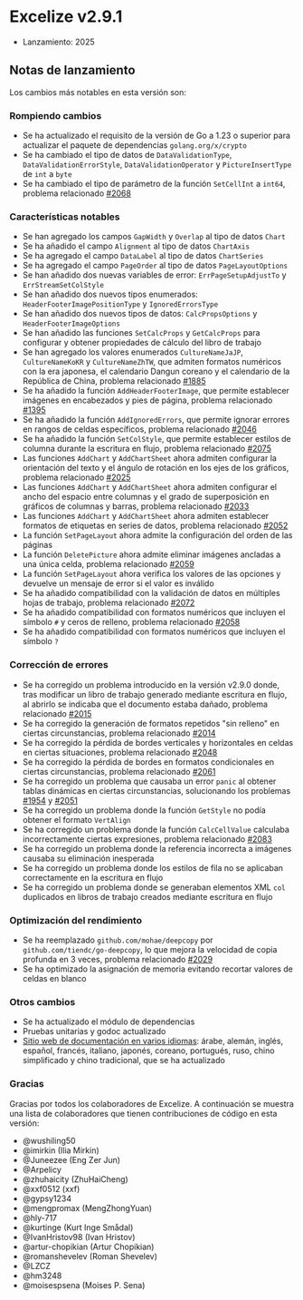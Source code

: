 # Excelize v2.9.1

* Lanzamiento: 2025

## Notas de lanzamiento

Los cambios más notables en esta versión son:

### Rompiendo cambios

* Se ha actualizado el requisito de la versión de Go a 1.23 o superior para actualizar el paquete de dependencias `golang.org/x/crypto`
* Se ha cambiado el tipo de datos de `DataValidationType`, `DataValidationErrorStyle`, `DataValidationOperator` y `PictureInsertType` de `int` a `byte`
* Se ha cambiado el tipo de parámetro de la función `SetCellInt` a `int64`, problema relacionado [#2068](https://github.com/xuri/excelize/issues/2068)

### Características notables

* Se han agregado los campos `GapWidth` y `Overlap` al tipo de datos `Chart`
* Se ha añadido el campo `Alignment` al tipo de datos `ChartAxis`
* Se ha agregado el campo `DataLabel` al tipo de datos `ChartSeries`
* Se ha agregado el campo `PageOrder` al tipo de datos `PageLayoutOptions`
* Se han añadido dos nuevas variables de error: `ErrPageSetupAdjustTo` y `ErrStreamSetColStyle`
* Se han añadido dos nuevos tipos enumerados: `HeaderFooterImagePositionType` y `IgnoredErrorsType`
* Se han añadido dos nuevos tipos de datos: `CalcPropsOptions` y `HeaderFooterImageOptions`
* Se han añadido las funciones `SetCalcProps` y `GetCalcProps` para configurar y obtener propiedades de cálculo del libro de trabajo
* Se han agregado los valores enumerados `CultureNameJaJP`, `CultureNameKoKR` y `CultureNameZhTW`, que admiten formatos numéricos con la era japonesa, el calendario Dangun coreano y el calendario de la República de China, problema relacionado [#1885](https://github.com/xuri/excelize/issues/1885)
* Se ha añadido la función `AddHeaderFooterImage`, que permite establecer imágenes en encabezados y pies de página, problema relacionado [#1395](https://github.com/xuri/excelize/issues/1395)
* Se ha añadido la función `AddIgnoredErrors`, que permite ignorar errores en rangos de celdas específicos, problema relacionado [#2046](https://github.com/xuri/excelize/issues/2046)
* Se ha añadido la función `SetColStyle`, que permite establecer estilos de columna durante la escritura en flujo, problema relacionado [#2075](https://github.com/xuri/excelize/issues/2075)
* Las funciones `AddChart` y `AddChartSheet` ahora admiten configurar la orientación del texto y el ángulo de rotación en los ejes de los gráficos, problema relacionado [#2025](https://github.com/xuri/excelize/issues/2025)
* Las funciones `AddChart` y `AddChartSheet` ahora admiten configurar el ancho del espacio entre columnas y el grado de superposición en gráficos de columnas y barras, problema relacionado [#2033](https://github.com/xuri/excelize/issues/2033)
* Las funciones `AddChart` y `AddChartSheet` ahora admiten establecer formatos de etiquetas en series de datos, problema relacionado [#2052](https://github.com/xuri/excelize/issues/2052)
* La función `SetPageLayout` ahora admite la configuración del orden de las páginas
* La función `DeletePicture` ahora admite eliminar imágenes ancladas a una única celda, problema relacionado [#2059](https://github.com/xuri/excelize/issues/2059)
* La función `SetPageLayout` ahora verifica los valores de las opciones y devuelve un mensaje de error si el valor es inválido
* Se ha añadido compatibilidad con la validación de datos en múltiples hojas de trabajo, problema relacionado [#2072](https://github.com/xuri/excelize/issues/2072)
* Se ha añadido compatibilidad con formatos numéricos que incluyen el símbolo `#` y ceros de relleno, problema relacionado [#2058](https://github.com/xuri/excelize/issues/2058)
* Se ha añadido compatibilidad con formatos numéricos que incluyen el símbolo `?`

### Corrección de errores

* Se ha corregido un problema introducido en la versión v2.9.0 donde, tras modificar un libro de trabajo generado mediante escritura en flujo, al abrirlo se indicaba que el documento estaba dañado, problema relacionado [#2015](https://github.com/xuri/excelize/issues/2015)
* Se ha corregido la generación de formatos repetidos "sin relleno" en ciertas circunstancias, problema relacionado [#2014](https://github.com/xuri/excelize/issues/2014)
* Se ha corregido la pérdida de bordes verticales y horizontales en celdas en ciertas situaciones, problema relacionado [#2048](https://github.com/xuri/excelize/issues/2048)
* Se ha corregido la pérdida de bordes en formatos condicionales en ciertas circunstancias, problema relacionado [#2061](https://github.com/xuri/excelize/issues/2061)
* Se ha corregido un problema que causaba un error `panic` al obtener tablas dinámicas en ciertas circunstancias, solucionando los problemas [#1954](https://github.com/xuri/excelize/issues/1954) y [#2051](https://github.com/xuri/excelize/issues/2051)
* Se ha corregido un problema donde la función `GetStyle` no podía obtener el formato `VertAlign`
* Se ha corregido un problema donde la función `CalcCellValue` calculaba incorrectamente ciertas expresiones, problema relacionado [#2083](https://github.com/xuri/excelize/issues/2083)
* Se ha corregido un problema donde la referencia incorrecta a imágenes causaba su eliminación inesperada
* Se ha corregido un problema donde los estilos de fila no se aplicaban correctamente en la escritura en flujo
* Se ha corregido un problema donde se generaban elementos XML `col` duplicados en libros de trabajo creados mediante escritura en flujo

### Optimización del rendimiento

* Se ha reemplazado `github.com/mohae/deepcopy` por `github.com/tiendc/go-deepcopy`, lo que mejora la velocidad de copia profunda en 3 veces, problema relacionado [#2029](https://github.com/xuri/excelize/issues/2029)
* Se ha optimizado la asignación de memoria evitando recortar valores de celdas en blanco

### Otros cambios

* Se ha actualizado el módulo de dependencias
* Pruebas unitarias y godoc actualizado
* [Sitio web de documentación en varios idiomas](https://xuri.me/excelize): árabe, alemán, inglés, español, francés, italiano, japonés, coreano, portugués, ruso, chino simplificado y chino tradicional, que se ha actualizado

### Gracias

Gracias por todos los colaboradores de Excelize. A continuación se muestra una lista de colaboradores que tienen contribuciones de código en esta versión:

* @wushiling50
* @imirkin (Ilia Mirkin)
* @Juneezee (Eng Zer Jun)
* @Arpelicy
* @zhuhaicity (ZhuHaiCheng)
* @xxf0512 (xxf)
* @gypsy1234
* @mengpromax (MengZhongYuan)
* @hly-717
* @kurtinge (Kurt Inge Smådal)
* @IvanHristov98 (Ivan Hristov)
* @artur-chopikian (Artur Chopikian)
* @romanshevelev (Roman Shevelev)
* @LZCZ
* @hm3248
* @moisespsena (Moises P. Sena)
